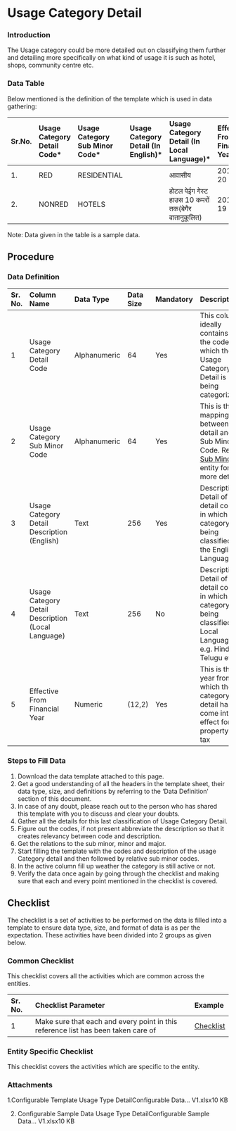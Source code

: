 # Usage Category Detail

### Introduction <a id="Introduction"></a>

The Usage category could be more detailed out on classifying them further and detailing more specifically on what kind of usage it is such as hotel, shops, community centre etc.

### Data Table <a id="Data-Table"></a>

Below mentioned is the definition of the template which is used in data gathering:

| Sr.No. | Usage Category Detail Code\* | Usage Category Sub Minor Code\* | Usage Category Detail \(In English\)\* | Usage Category Detail \(In Local Language\)\* | Effective From Financial Year\* |
| :--- | :--- | :--- | :--- | :--- | :--- |
| 1. | RED | RESIDENTIAL |  | आवासीय | 2019-20 |
| 2. | NONRED | HOTELS |  | होटल पेईग गेस्ट हाउस 10 कमरों तक\(बेगैर वातानुकूलित\) | 2018-19 |

Note: Data given in the table is a sample data.

## Procedure <a id="Procedure"></a>

### Data Definition <a id="Data-Definition"></a>

| Sr. No. | Column Name | Data Type | Data Size | Mandatory | Description |
| :--- | :--- | :--- | :--- | :--- | :--- |
| 1 | Usage Category Detail Code | Alphanumeric | 64 | Yes | This column ideally contains the code for which the Usage Category Detail is being categorized |
| 2 | Usage Category Sub Minor Code  | Alphanumeric | 64 | Yes | This is the mapping between detail and Sub Minor Code. Refer [Sub Minor](https://digit-discuss.atlassian.net/wiki/spaces/DO/pages/419823644/Usage+Category+Subminor) entity for more detail |
| 3 | Usage Category Detail Description \(English\)  | Text | 256 | Yes | Description/ Detail of the detail code in which the category is being classified in the English Language |
| 4 | Usage Category Detail Description \(Local Language\)  | Text | 256 | No | Description/ Detail of the detail code in which the category is being classified in Local Language. e.g. Hindi, Telugu etc. |
| 5 | Effective From Financial Year | Numeric |  \(12,2\) | Yes | This is the year from which the category detail has come into effect for property tax |

### Steps to Fill Data <a id="Steps-to-Fill-Data"></a>

1. Download the data template attached to this page.
2. Get a good understanding of all the headers in the template sheet, their data type, size, and definitions by referring to the ‘Data Definition’ section of this document.
3. In case of any doubt, please reach out to the person who has shared this template with you to discuss and clear your doubts.
4. Gather all the details for this last classification of Usage Category Detail.
5. Figure out the codes, if not present abbreviate the description so that it creates relevancy between code and description.
6. Get the relations to the sub minor, minor and major.
7. Start filling the template with the codes and description of the usage Category detail and then followed by relative sub minor codes.
8. In the active column fill up weather the category is still active or not.
9. Verify the data once again by going through the checklist and making sure that each and every point mentioned in the checklist is covered.

## Checklist <a id="Checklist"></a>

The checklist is a set of activities to be performed on the data is filled into a template to ensure data type, size, and format of data is as per the expectation. These activities have been divided into 2 groups as given below.

### Common Checklist <a id="Common-Checklist"></a>

This checklist covers all the activities which are common across the entities.

| Sr. No. | Checklist Parameter | Example |
| :--- | :--- | :--- |
| 1 | Make sure that each and every point in this reference list has been taken care of | [Checklist](https://digit-discuss.atlassian.net/wiki/spaces/DO/pages/502203140/Checklist) |

### Entity Specific Checklist <a id="Entity-Specific-Checklist"></a>

This checklist covers the activities which are specific to the entity.

### Attachments <a id="Attachments"></a>

1.Configurable Template Usage Type DetailConfigurable Data... V1.xlsx10 KB

2. Configurable Sample Data Usage Type DetailConfigurable Sample Data... V1.xlsx10 KB

